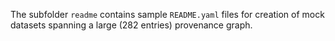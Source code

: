 The subfolder `readme` contains sample `README.yaml` files for creation of mock datasets spanning a large (282 entries) provenance graph.
